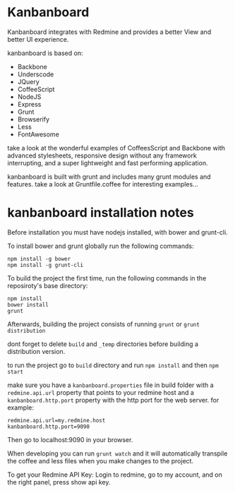 # Kanbanboard

Kanbanboard integrates with Redmine and provides a better View and better UI experience.

kanbanboard is based on:

* Backbone
* Underscode
* JQuery
* CoffeeScript
* NodeJS
* Express
* Grunt
* Browserify
* Less
* FontAwesome

take a look at the wonderful examples of CoffeesScript and Backbone with advanced stylesheets, responsive design without any framework interrupting, and a super lightweight and fast performing application.

kanbanboard is built with grunt and includes many grunt modules and features.
take a look at Gruntfile.coffee for interesting examples...

# kanbanboard installation notes

Before installation you must have nodejs installed, with bower and grunt-cli.

To install bower and grunt globally run the following commands:
```
npm install -g bower
npm install -g grunt-cli
```

To build the project the first time, run the following commands in the reposiroty's base directory:
```
npm install
bower install
grunt
```

Afterwards, building the project consists of running `grunt` or `grunt distribution`

dont forget to delete `build` and `_temp` directories before building a distribution version.


to run the project go to `build` directory and run `npm install` and then `npm start`

make sure you have a `kanbanboard.properties` file in build folder with a `redmine.api.url` property that points to your redmine host and a `kanbanboard.http.port` property with the http port for the web server.
for example:
```
redmine.api.url=my.redmine.host
kanbanboard.http.port=9090
```

Then go to localhost:9090 in your browser.


When developing you can run `grunt watch` and it will automatically transpile the coffee and less files when you make changes to the project.


To get your Redmine API Key:
Login to redmine, go to my account,
and on the right panel, press show api key.


